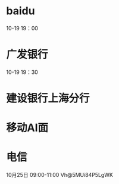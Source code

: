 # baidu
10-19 19：00

# 广发银行
10-19 19：30

# 建设银行上海分行

# 移动AI面

# 电信
10月25日 09:00-11:00
Vh@5MUi84P5LgWK
<!--stackedit_data:
eyJoaXN0b3J5IjpbOTY1NDEyMjc0LDE1MTI5MzIyMDYsLTM2Nj
M1OTQ4NCwtMjA4ODc0NjYxMiwtMTA5MDg1NzM5OCwtNTg2ODM3
NDE3LC03MDE4ODA5OTgsNjgxMzE4NTQ2LDE5MzM1Mjc3NjMsND
QzNTc1NjE4LC0zODM4ODIsMTQwMTE0MTAzOCwxNTIwMTU1ODYs
MTE5Nzc3MzcwOCwyMDUxNjI0MTUyLC0xMzY5MjkzODAyLC05OT
k4NDQxNDksLTkxMzMzMDgzNywtMTkyODkyMjY1MCw0ODg2MjUx
OTVdfQ==
-->